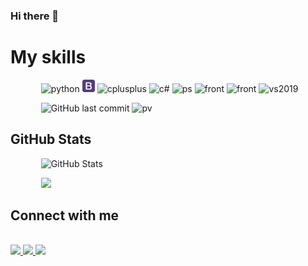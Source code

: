 ### Hi there 👋





<h1>My skills</h1>

<p align="left"><img src="https://cdn.freebiesupply.com/logos/large/2x/python-5-logo-png-transparent.png" alt="python" width="20" height="20"/> <img src="https://raw.githubusercontent.com/github/explore/80688e429a7d4ef2fca1e82350fe8e3517d3494d/topics/bootstrap/bootstrap.png" alt="bootstrap" width="20" height="20"/> <img src="https://upload.wikimedia.org/wikipedia/commons/thumb/1/18/ISO_C%2B%2B_Logo.svg/1822px-ISO_C%2B%2B_Logo.svg.png" alt="cplusplus" width="20" height="20"/> <img src="https://static.wikia.nocookie.net/wikies/images/4/43/Logo-csharp.png/revision/latest/scale-to-width-down/500?cb=20180617092325&path-prefix=ru" alt="c#" width="20" height="20"/> <img src="https://upload.wikimedia.org/wikipedia/commons/thumb/a/af/Adobe_Photoshop_CC_icon.svg/1200px-Adobe_Photoshop_CC_icon.svg.png" alt="ps" width="20" height="20"/> <img src="https://upload.wikimedia.org/wikipedia/commons/thumb/3/3d/CSS.3.svg/1200px-CSS.3.svg.png" alt="front" width="20" height="29"/> <img src="https://upload.wikimedia.org/wikipedia/commons/thumb/6/61/HTML5_logo_and_wordmark.svg/1200px-HTML5_logo_and_wordmark.svg.png" alt="front" width="26" height="29"/> <img src="https://upload.wikimedia.org/wikipedia/commons/thumb/c/cd/Visual_Studio_2017_Logo.svg/1200px-Visual_Studio_2017_Logo.svg.png" alt="vs2019" width="26" height=29"/> 


![GitHub last commit](https://img.shields.io/github/last-commit/AlexeyTuralysov/AlexeyTuralysov)
![pv](https://pageview.vercel.app/?github_user=AlexeyTuralysov)


<style>
  p {
  animation-duration: 3s;
  animation-name: slidein;
}

@keyframes slidein {
  from {
    margin-left: 100%;
    width: 300%;
  }

  to {
    margin-left: 0%;
    width: 100%;
  }
}
  </style>  

<h2>GitHub Stats</h2>
<p><img src="https://github-readme-stats.vercel.app/api?username=AlexeyTuralysov&amp;show_icons=true" alt="GitHub Stats"><p>


<p><img src="https://github-readme-stats.vercel.app/api/top-langs/?username=AlexeyTuralysov&layout=compact&langs_count=8&card_width=445"></p>


<h2>Connect with me</h2>
<br />

<a href="https://vk.com/schengen_anarhist" alt="vk" target="_blank">
  <img src="https://cdn.freebiesupply.com/images/large/2x/vk-logo-transparent.png" height="40" />
</a>
<a href="mailto:alexeyturalysov@gmail.com">
  <img src="https://www.google.com/gmail/about/static/images/logo-gmail.png?cache=1adba63" height="40" />
</a>
</a>
<a href="mailto:alexeyturalysov@gmail.com">
  <img src="https://upload.wikimedia.org/wikipedia/commons/thumb/a/a5/Instagram_icon.png/1024px-Instagram_icon.png" height="40" />
</a>

<br />
<br />



